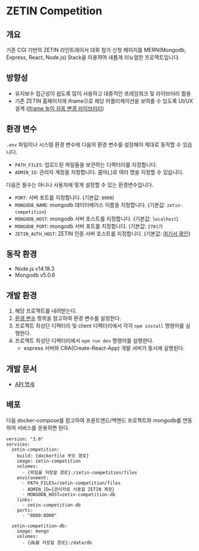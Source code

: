 # ZETIN Competition

## 개요

기존 CGI 기반의 ZETIN 라인트레이서 대회 참가 신청 페이지를 MERN(Mongodb, Express, React, Node.js) Stack을 이용하여 새롭게 리뉴얼한 프로젝트입니다.

## 방향성

- 유지보수 접근성이 쉽도록 많이 사용하고 대중적인 프레임워크 및 라이브러리 활용
- 기존 ZETIN 홈페이지에 iframe으로 해당 어플리케이션을 보여줄 수 있도록 UI/UX 설계 ([iframe 높이 자동 변경 라이브러리](https://github.com/davidjbradshaw/iframe-resizer))

## 환경 변수

`.env` 파일이나 시스템 환경 변수에 다음의 환경 변수를 설정해야 제대로 동작할 수 있습니다.

- `PATH_FILES`: 업로드된 파일들을 보관하는 디렉터리를 지정합니다.
- `ADMIN_ID`: 관리자 계정을 지정합니다. 콤마(,)로 여러 명을 지정할 수 있습니다.

다음은 필수는 아니나 사용자에 맞게 설정할 수 있는 환경변수입니다.

- `PORT`: 서버 포트를 지정합니다. (기본값: `8000`)
- `MONGODB_NAME`: mongodb 데이터베이스 이름을 지정합니다. (기본값: `zetin-competition`)
- `MONGODB_HOST`: mongodb 서버 호스트를 지정합니다. (기본값: `localhost`)
- `MONGODB_PORT`: mongodb 서버 포트를 지정합니다. (기본값: `27017`)
- `ZETIN_AUTH_HOST`: ZETIN 인증 서버 호스트를 지정합니다. (기본값: [여기서 확인](./routes/api/admin.js))

## 동작 환경

- Node.js v14.18.3
- Mongodb v5.0.6

## 개발 환경

1. 해당 프로젝트를 내려받는다.
1. [환경 변수](#환경-변수) 항목을 참고하여 환경 변수를 설정한다.
1. 프로젝트 최상단 디렉터리 및 client 디렉터리에서 각각 `npm install` 명령어를 실행한다.
1. 프로젝트 최상단 디렉터리에서 `npm run dev` 명령어를 실행한다.
   - express 서버와 CRA(Create-React-App) 개발 서버가 동시에 실행된다.

## 개발 문서

- [API 명세](./routes/api/README.md)

## 배포

다음 docker-compose를 참고하여 프론트엔드/백엔드 프로젝트와 mongodb를 연동하여 서비스를 운용하면 된다.

```
version: "3.0"
services:
  zetin-competition:
    build: {dockerfile 부모 경로}
    image: zetin-competition
    volumes:
      - {파일을 저장할 경로}:/zetin-competition/files
    environment:
      - PATH_FILES=/zetin-competition/files
      - ADMIN_ID={관리자로 사용할 ZETIN 계정}
      - MONGODB_HOST=zetin-competition-db
    links:
      - zetin-competition-db
    ports:
      - "8080:8000"

  zetin-competition-db:
    image: mongo
    volumes:
      - {db를 저장할 경로}:/data/db

```
